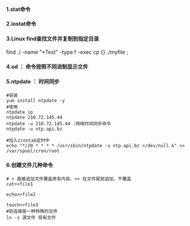



#### 1.stat命令



#### 2.iostat命令



#### 3.Linux find查找文件并复制到指定目录

find ./ -name "*Test" -type f -exec cp {} ./myfile \;

#### 4.od ： 命令按照不同进制显示文件



#### 5.ntpdate ： 时间同步

```shell
#安装
yum install ntpdate -y
#使用
ntpdate ip
ntpdate 210.72.145.44
ntpdate -u 210.72.145.44 :网络时间同步命令
ntpdate -u ntp.api.bz

#加入crontab定时中
echo "*/20 * * * * /usr/sbin/ntpdate -u ntp.api.bz >/dev/null &" >> /var/spool/cron/root
```



#### 6.创建文件几种命令

```shell
# > 直接追加文件覆盖原有内容、>> 在文件尾部追加，不覆盖
cat>>file1

echo>>file2

touch>>file3
#软连接是一种特殊的文件
ln -s 源文件 现有文件
```





